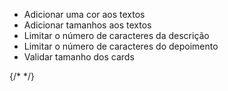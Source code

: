 - Adicionar uma cor aos textos
- Adicionar tamanhos aos textos
- Limitar o número de caracteres da descrição
- Limitar o número de caracteres do depoimento
- Validar tamanho dos cards

{/* <Carousel
            numVisible={3}
            numScroll={1}
            value={testimonials}
            itemTemplate={TestimonialCard}
            className='mt-9'
            containerClassName='**:data-[pc-section=item]:*:mx-2 **:data-[pc-section=item]:flex **:data-[pc-section=item]:justify-center'
            responsiveOptions={carrouselBreakpoints}
          /> */}